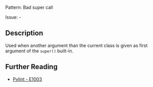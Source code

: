 Pattern: Bad super call

Issue: -

## Description

Used when another argument than the current class is given as first argument of the `super()` built-in.

## Further Reading

* [Pylint - E1003](http://pylint-messages.wikidot.com/messages:e1003)